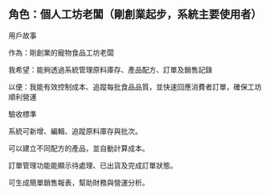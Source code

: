 ## 角色：個人工坊老闆（剛創業起步，系統主要使用者）

用戶故事

作為：剛創業的寵物食品工坊老闆

我希望：能夠透過系統管理原料庫存、產品配方、訂單及銷售記錄

以便：我能有效控制成本、追蹤每批食品品質，並快速回應消費者訂單，確保工坊順利營運

驗收標準

系統可新增、編輯、追蹤原料庫存與批次。

可以建立不同配方的產品，並自動計算成本。

訂單管理功能能顯示待處理、已出貨及完成訂單狀態。

可生成簡單銷售報表，幫助財務與營運分析。